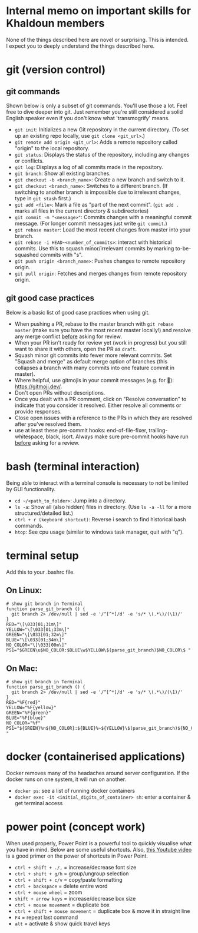 # Internal memo on important skills for Khaldoun members

None of the things described here are novel or surprising. This is intended. <br> 
I expect you to deeply understand the things described here. 

# git (version control)

## git commands
Shown below is only a subset of git commands. You'll use those a lot. 
Feel free to dive deeper into git. Just remember you're still considered a solid English speaker even if you don't know what 'transmogrify' means. 

- `git init`: Initializes a new Git repository in the current directory. 
  (To set up an existing repo locally, use `git clone <git_url>`.)
- `git remote add origin <git_url>`: Adds a remote repository called "origin" to the local repository.
- `git status`: Displays the status of the repository, including any changes or conflicts.
- `git log`: Displays a log of all commits made in the repository.
- `git branch`: Show all existing branches.
- `git checkout -b <branch_name>`: Create a new branch and switch to it.
- `git checkout <branch_name>`: Switches to a different branch. 
  (If switching to another branch is impossible due to irrelevant changes, type in `git stash` first.)
- `git add <file>`: Mark a file as "part of the next commit". 
  (`git add .` marks all files in the current directory & subdirectories)
- `git commit -m "<message>"`: Commits changes with a meaningful commit message.
  (For longer commit messages just write `git commit`.)
- `git rebase master`: Load the most recent changes from master into your branch.
- `git rebase -i HEAD~<number_of_commits>`: interact with historical commits. 
  Use this to squash minor/irrelevant commits by marking to-be-squashed commits with "s".
- `git push origin <branch_name>`: Pushes changes to remote repository origin.
- `git pull origin`: Fetches and merges changes from remote repository origin.

## git good case practices
Below is a basic list of good case practices when using git.

- When pushing a PR, rebase to the master branch with `git rebase master` 
  (make sure you have the most recent master locally!) 
  and resolve any merge conflict <u>before</u> asking for review.
- When your PR isn't ready for review yet (work in progress) 
  but you still want to share it with others, open the PR as `draft`.
- Squash minor git commits into fewer more relevant commits. 
  Set "Squash and merge" as default merge option of branches 
  (this collapses a branch with many commits into one feature commit in master).
- Where helpful, use gitmojis in your commit messages (e.g. for :bug:): https://gitmoji.dev/.
- Don't open PRs without descriptions. 
- Once you dealt with a PR comment, 
  click on "Resolve conversation" to indicate that you consider it resolved. 
  Either resolve all comments or provide responses.
- Close open issues with a reference to the PRs in which they are resolved after you've resolved them.
- use at least these pre-commit hooks: end-of-file-fixer, trailing-whitespace, black, isort. 
  Always make sure pre-commit hooks have run <u>before</u> asking for a review.


# bash (terminal interaction)
Being able to interact with a terminal console is necessary to not be limited by GUI functionality. 

- `cd ~/<path_to_folder>`: Jump into a directory.
- `ls -a`: Show all (also hidden) files in directory. (Use `ls -a -ll` for a more structured/detailed list.)
- `ctrl + r (keyboard shortcut)`: Reverse i search to find historical bash commands.
- `htop`: See cpu usage (similar to windows task manager, quit with "q").


# terminal setup
Add this to your .bashrc file.

## On Linux:
```
# show git branch in Terminal
function parse_git_branch () {
  git branch 2> /dev/null | sed -e '/^[^*]/d' -e 's/* \(.*\)/(\1)/'
}
RED="\[\033[01;31m\]"
YELLOW="\[\033[01;33m\]"
GREEN="\[\033[01;32m\]"
BLUE="\[\033[01;34m\]"
NO_COLOR="\[\033[00m\]"
PS1="$GREEN\u$NO_COLOR:$BLUE\w$YELLOW\$(parse_git_branch)$NO_COLOR\$ "
```

## On Mac:
```
# show git branch in Terminal
function parse_git_branch () {
  git branch 2> /dev/null | sed -e '/^[^*]/d' -e 's/* \(.*\)/(\1)/'
}
RED="%F{red}"
YELLOW="%F{yellow}"
GREEN="%F{green}"
BLUE="%F{blue}"
NO_COLOR="%f"
PS1="${GREEN}%n${NO_COLOR}:${BLUE}%~${YELLOW}\$(parse_git_branch)${NO_COLOR}%# "
```

# docker (containerised applications)
Docker removes many of the headaches around server configuration. If the docker runs on one system, it will run on another.

- `docker ps`: see a list of running docker containers
- `docker exec -it <initial_digits_of_container> sh`: enter a container & get terminal access


# power point (concept work)
When used properly, Power Point is a powerful tool to quickly visualise what you have in mind. 
Below are some useful shortcuts. 
Also, [this Youtube video](https://www.youtube.com/watch?v=-Ab-HYN0WUo) is a good primer 
on the power of shortcuts in Power Point.

- `ctrl + shift + ./,` = increase/decrease font size
- `ctrl + shift + g/h` = group/ungroup selection
- `ctrl + shift + c/v` = copy/paste formatting
- `ctrl + backspace` = delete entire word
- `ctrl + mouse wheel` = zoom
- `shift + arrow keys` = increase/decrease box size
- `ctrl + mouse movement` = duplicate box
- `ctrl + shift + mouse movement` = duplicate box & move it in straight line
- `F4` = repeat last command
- `alt` = activate & show quick travel keys 

